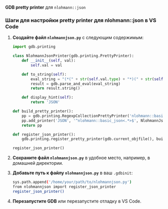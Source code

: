 **GDB pretty printer** для `nlohmann::json`

### Шаги для настройки pretty printer для nlohmann::json в VS Code

1. **Создайте файл `nlohmannjson.py`** с следующим содержимым:
    ```python
    import gdb.printing

    class NlohmannJsonPrinter(gdb.printing.PrettyPrinter):
        def __init__(self, val):
            self.val = val

        def to_string(self):
            eval_string = "(*(" + str(self.val.type) + "*)(" + str(self.val.address) + ")).dump(2, ' ', false, nlohmann::detail::error_handler_t::strict).c_str()"
            result = gdb.parse_and_eval(eval_string)
            return result.string()

        def display_hint(self):
            return 'JSON'

    def build_pretty_printer():
        pp = gdb.printing.RegexpCollectionPrettyPrinter('nlohmann::basic_json')
        pp.add_printer('JSON', '^nlohmann::basic_json<.*>$', NlohmannJsonPrinter)
        return pp

    def register_json_printer():
        gdb.printing.register_pretty_printer(gdb.current_objfile(), build_pretty_printer())

    register_json_printer()
    ```

2. **Сохраните файл `nlohmannjson.py`** в удобное место, например, в домашней директории.

3. **Добавьте путь к файлу `nlohmannjson.py`** в ваш `.gdbinit`:
    ```sh
    sys.path.append('/home/your/path/to/nlohmannjson.py')
    from nlohmannjson import register_json_printer
    register_json_printer()
    ```

4. **Перезапустите GDB** или перезапустите отладку в VS Code.
